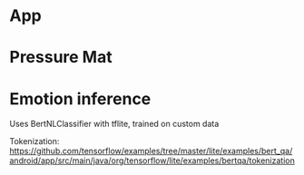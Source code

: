 # App

# Pressure Mat

# Emotion inference
Uses BertNLClassifier with tflite, trained on custom data

Tokenization: https://github.com/tensorflow/examples/tree/master/lite/examples/bert_qa/android/app/src/main/java/org/tensorflow/lite/examples/bertqa/tokenization
